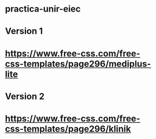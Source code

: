 # practica-unir-eiec
# Version 1
# https://www.free-css.com/free-css-templates/page296/mediplus-lite
# Version 2
# https://www.free-css.com/free-css-templates/page296/klinik
